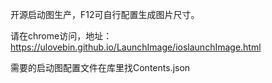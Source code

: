 开源启动图生产，F12可自行配置生成图片尺寸。

请在chrome访问，地址：https://ulovebin.github.io/LaunchImage/ioslaunchImage.html

需要的启动图配置文件在库里找Contents.json
